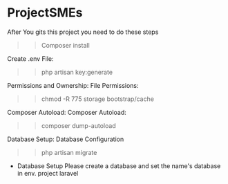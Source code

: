# ProjectSMEs


After You gits this project you need to do these steps 
>> Composer install

Create .env File:
>> php artisan key:generate

Permissions and Ownership:
File Permissions:
>>chmod -R 775 storage bootstrap/cache

Composer Autoload:
Composer Autoload:
>>composer dump-autoload

Database Setup:
Database Configuration
>> php artisan migrate


- Database Setup
Please create a database and set the name's database in env. project laravel
